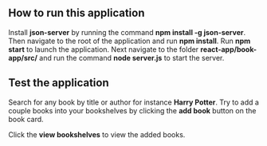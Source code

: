 ## How to run this application

Install **json-server** by running the command **npm install -g json-server**.
Then navigate to the root of the application and run **npm install**.
Run **npm start** to launch the application. 
Next navigate to the folder **react-app/book-app/src/** and run the command **node server.js** to start the server.


## Test the application 

Search for any book by title or author for instance **Harry Potter**. Try to add a couple books into your bookshelves
by clicking the **add book** button on the book card.

Click the **view bookshelves** to view the added books.
